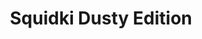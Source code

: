 ---
slug: squidki-dusty-edition
title: Squidki Dusty Edition
description: "Squidki Dusty Edition is an exciting online game. Play for free directly in your browser!"
icon: /images/new_mods/Sprunki Dusty Edition.png
url: https://wowtbc.net/sprunkin/sprunki-dusty-edition/index.html
previewImage: /images/new_mods/Sprunki Dusty Edition.png
type: new mods

# SEO配置
seo:
  title: "Squidki Dusty Edition - Play Free Online Game | Fun Browser Games"
  description: "Squidki Dusty Edition - Play this fun online game for free in your browser. No download required!"
  ogImage: "/images/new_mods/Sprunki Dusty Edition.png"
  keywords: "squidki-dusty-edition, online game, browser game, free game, new mods game, play online"

videoUrls:
  - https://www.youtube.com/embed/example1
  - https://www.youtube.com/embed/example2

whyPlay:
  title: "Why Play Squidki Dusty Edition?"
  items:
    - "Immersive Gameplay: Squidki Dusty Edition offers an engaging and immersive gaming experience that will keep you entertained for hours"
    - "Challenging Levels: Test your skills with increasingly difficult challenges and obstacles"
    - "Beautiful Graphics: Enjoy stunning visuals and smooth animations that bring the game world to life"
    - "Regular Updates: New content and features are added regularly to keep the game fresh and exciting"
    - "Free to Play: Experience all the fun without spending a penny"
    - "Community Features: Connect with other players, share strategies, and compete for high scores"
    - "Cross-Platform: Play on any device with a web browser, no downloads required"

features:
  title: "Key Features of Squidki Dusty Edition"
  image: "/images/new_mods/Sprunki Dusty Edition.png"
  items:
    - "Intuitive Controls: Easy to learn controls make Squidki Dusty Edition accessible for players of all skill levels"
    - "Multiple Game Modes: Enjoy various gameplay options that provide different challenges and experiences"
    - "Character Customization: Personalize your gaming experience with unique characters and items"
    - "Achievement System: Complete special tasks to earn rewards and recognition"
    - "Leaderboards: Compete with players worldwide and see who can achieve the highest scores"

characteristics:
  title: "Game Characteristics"
  image: "/images/new_mods/Sprunki Dusty Edition.png"
  items:
    - "Genre: New mods game with elements of strategy and skill"
    - "Difficulty: Suitable for both casual gamers and those seeking a challenge"
    - "Play Time: Quick sessions or extended gameplay, depending on your preference"
    - "Art Style: Vibrant and engaging visuals that enhance the gaming experience"
    - "Sound Design: Immersive audio that complements the gameplay perfectly"

info: "Squidki Dusty Edition is an exciting online game that offers players a unique and engaging gaming experience. With its intuitive controls, stunning visuals, and challenging gameplay, Squidki Dusty Edition provides hours of entertainment for players of all ages and skill levels. Whether you're looking for a quick gaming session during a break or an extended play session, Squidki Dusty Edition delivers an immersive experience that will keep you coming back for more. The game features multiple levels of increasing difficulty, ensuring that players are constantly challenged as they progress. With regular updates adding new content and features, Squidki Dusty Edition remains fresh and exciting, providing endless entertainment options for its growing community of players."

howToPlayIntro: "Welcome to Squidki Dusty Edition! This guide will walk you through the basics and help you master the game. Whether you're a beginner or looking to improve your skills, these tips and instructions will enhance your gaming experience."

howToPlaySteps:
  - title: "Getting Started"
    description: "Begin your Squidki Dusty Edition adventure by familiarizing yourself with the controls. Use your keyboard or mouse to navigate through the game interface. The tutorial will guide you through the basic mechanics and help you understand the objectives."
  - title: "Understanding the Objectives"
    description: "In Squidki Dusty Edition, your main goal is to progress through levels by completing specific objectives. Each level presents unique challenges that require different strategies and approaches."
  - title: "Mastering the Controls"
    description: "Practice using the controls to improve your precision and reaction time. Squidki Dusty Edition requires quick reflexes and strategic thinking to overcome obstacles and defeat opponents."
  - title: "Utilizing Power-ups"
    description: "Collect power-ups throughout the game to enhance your abilities and overcome difficult challenges. Each power-up offers unique advantages that can be crucial for success."
  - title: "Developing Strategies"
    description: "As you progress in Squidki Dusty Edition, develop effective strategies for different scenarios. Analyze patterns, anticipate challenges, and adapt your approach to maximize your performance."

faq:
  title: "Frequently Asked Questions about Squidki Dusty Edition"
  items:
    - question: "Is Squidki Dusty Edition free to play?"
      answer: "Yes, Squidki Dusty Edition is completely free to play directly in your web browser. No downloads or purchases are required to enjoy the full game experience."
    - question: "Can I play Squidki Dusty Edition on mobile devices?"
      answer: "Yes, Squidki Dusty Edition is optimized for both desktop and mobile play. You can enjoy the game on any device with a web browser and internet connection."
    - question: "Are there any in-game purchases?"
      answer: "While Squidki Dusty Edition is free to play, there may be optional in-game purchases available for cosmetic items or additional features that don't affect core gameplay."
    - question: "How often is Squidki Dusty Edition updated?"
      answer: "The developers regularly update Squidki Dusty Edition with new content, features, and improvements based on player feedback and game performance."
    - question: "Can I play Squidki Dusty Edition offline?"
      answer: "Currently, Squidki Dusty Edition requires an internet connection to play as it's a browser-based online game."
    - question: "Is Squidki Dusty Edition suitable for children?"
      answer: "Yes, Squidki Dusty Edition is designed to be family-friendly and suitable for players of all ages."
    - question: "How do I report bugs or issues?"
      answer: "If you encounter any problems while playing Squidki Dusty Edition, you can report them through the game's support page or contact the developers directly through their website."
    - question: "Still Have Questions?"
      answer: "If you have additional questions about Squidki Dusty Edition that aren't covered in this FAQ, please visit our support center or contact our customer service team for assistance."
---
